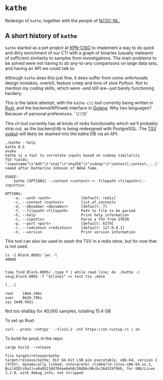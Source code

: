 # `kathe`

Redesign of `kathe`, together with the people of [NCSC-NL.](https://github.com/ncsc-nl)

## A short history of `kathe`  

`kathe` started as a pet project at [KPN-CISO](https://github.com/kpn-ciso) to implement a way to do quick and dirty enrichment of our CTI with a graph of binaries (usually malware) of sufficient similarity to samples from investigations. The main problems to be solved were not having to do any-to-any comparisons on large data sets, and having an API we could talk to.

Although `kathe` does this just fine, it does suffer from some unfortunate design mistakes, overkill, feature creep and tons of slow Python. Not to mention my coding skills, which were –and still are– just barely functioning hackery.

This is the latest attempt, with the `kathe-cli` tool currently being written in [Rust](https://www.rust-lang.org/), and the backend/API/web interface in [Golang](https://go.dev/). Why two languages? Because of personal preferences. ¯\\_(ツ)_/¯

This *cli* tool currently has all kinds of redis functionality which we'll probably strip out, as the backend/db is being redesigned with PostgreSQL. The [TSV output](https://github.com/avuko/kathe-tsv) will likely be stashed into the kathe DB via an API. 

``` shell
./kathe --help
kathe 0.5
avuko
kathe is a tool to correlate inputs based on ssdeep similarity
TSV fields: "inputname"\t"md5"\t"sha1"\t"sha256"\t"ssdeep"\t"context[,context,...]"
named after Katherine Johnson of NASA fame.

USAGE:
    kathe [OPTIONS] --context <context> <--filepath <filepath>|--inputtsv>

OPTIONS:
    -a, --auth <auth>              [default: redis]
    -c, --context <context>        list,of,contexts
    -d, --dbnumber <dbnumber>      [default: 7]
    -f, --filepath <filepath>      Path to file to be parsed
    -h, --help                     Print help information
    -i, --inputtsv                 Parse a TSV from STDIN
    -p, --port <port>              [default: 6379]
    -r, --redishost <redishost>    [default: 127.0.0.1]
    -V, --version                  Print version information
```

This tool can also be used to stash the TSV in a redis store, but for now that is not used.

```shell
ls -1 Block.0095/ |wc -l
40000


time find Block.0095/ -type f | while read line; do ./kathe -c vxug,block.0095 -f "${line}" >> test.tsv ;done

[...]

real	10m4.346s
user	8m39.796s
sys	1m48.942s
```

Not too shabby for 40,000 samples, totalling 15.4 GB



To set up Rust:

```shell
curl --proto '=https' --tlsv1.2 -sSf https://sh.rustup.rs | sh
```

To build for prod, in the repo:

```shell
cargo build --release

file target/release/kathe
target/release/kathe: ELF 64-bit LSB pie executable, x86-64, version 1 (SYSV), dynamically linked, interpreter /lib64/ld-linux-x86-64.so.2, BuildID[sha1]=a0a8523dd764ee6eb8c50dbbc96cbc26d329796b, for GNU/Linux 3.2.0, with debug_info, not stripped
```

